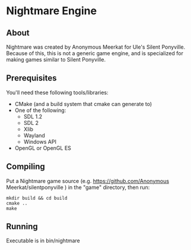 Nightmare Engine
================

## About ##

Nightmare was created by Anonymous Meerkat for Ule's Silent Ponyville. Because of this, this is not a generic game engine, and is specialized for making games similar to Silent Ponyville.

## Prerequisites ##

You'll need these following tools/libraries:

  * CMake (and a build system that cmake can generate to)
  * One of the following:
    - SDL 1.2
    - SDL 2
    - Xlib
    - Wayland
    - Windows API
  * OpenGL or OpenGL ES

## Compiling ##

Put a Nightmare game source (e.g. https://github.com/Anonymous Meerkat/silentponyville ) in the "game" directory, then run:

    mkdir build && cd build
    cmake ..
    make

## Running ##

Executable is in bin/nightmare
